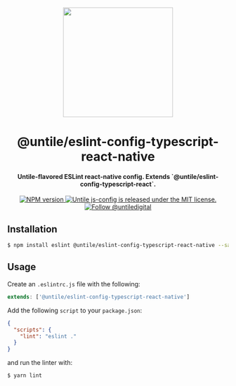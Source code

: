 <p align="center">
  <br><img width="250" src="https://untile.pt/logo.png" /><br>
</p>

<h1 align="center">
  @untile/eslint-config-typescript-react-native
</h1>

<h4 align="center">
  Untile-flavored ESLint react-native config. Extends `@untile/eslint-config-typescript-react`.
</h4>

<p align="center">
  <a href="https://www.npmjs.com/package/@untile/eslint-config-typescript-react-native">
    <img src="https://img.shields.io/npm/v/@untile/eslint-config-typescript-react-native.svg?style=for-the-badge" alt="NPM version" />
  </a>
  <a href="https://github.com/untile/js-configs/blob/main/LICENSE">
    <img src="https://img.shields.io/badge/license-MIT-blue.svg?style=for-the-badge" alt="Untile js-config is released under the MIT license." />
  </a>
  <a href="https://twitter.com/intent/follow?screen_name=untiledigital">
    <img src="https://img.shields.io/twitter/follow/untiledigital.svg?label=Follow%20@untiledigital&style=for-the-badge" alt="Follow @untiledigital" />
  </a>
</p>

## Installation

```sh
$ npm install eslint @untile/eslint-config-typescript-react-native --save-dev
```

## Usage

Create an `.eslintrc.js` file with the following:

```js
extends: ['@untile/eslint-config-typescript-react-native']
```

Add the following `script` to your `package.json`:

```json
{
  "scripts": {
    "lint": "eslint ."
  }
}
```

and run the linter with:

```sh
$ yarn lint
```
